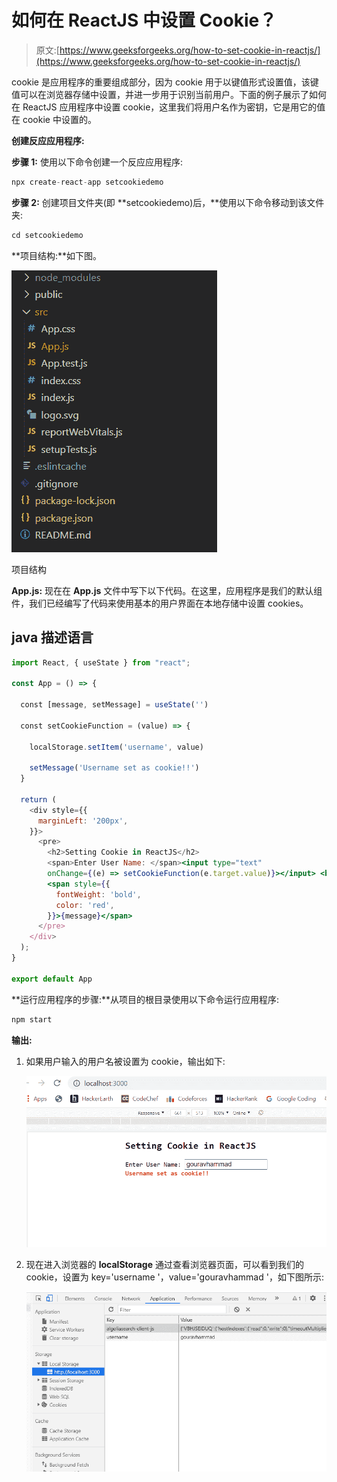 # 如何在 ReactJS 中设置 Cookie？

> 原文:[https://www.geeksforgeeks.org/how-to-set-cookie-in-reactjs/](https://www.geeksforgeeks.org/how-to-set-cookie-in-reactjs/)

cookie 是应用程序的重要组成部分，因为 cookie 用于以键值形式设置值，该键值可以在浏览器存储中设置，并进一步用于识别当前用户。下面的例子展示了如何在 ReactJS 应用程序中设置 cookie，这里我们将用户名作为密钥，它是用它的值在 cookie 中设置的。

**创建反应应用程序:**

**步骤 1:** 使用以下命令创建一个反应应用程序:

```jsx
npx create-react-app setcookiedemo
```

**步骤 2:** 创建项目文件夹(即 **setcookiedemo)后，**使用以下命令移动到该文件夹:

```jsx
cd setcookiedemo
```

**项目结构:**如下图。

![](img/f04ae0d8b722a9fff0bd9bd138b29c23.png)

项目结构

**App.js:** 现在在 **App.js** 文件中写下以下代码。在这里，应用程序是我们的默认组件，我们已经编写了代码来使用基本的用户界面在本地存储中设置 cookies。

## java 描述语言

```jsx
import React, { useState } from "react";

const App = () => {

  const [message, setMessage] = useState('')

  const setCookieFunction = (value) => {

    localStorage.setItem('username', value)

    setMessage('Username set as cookie!!')
  }

  return (
    <div style={{
      marginLeft: '200px',
    }}>
      <pre>
        <h2>Setting Cookie in ReactJS</h2>
        <span>Enter User Name: </span><input type="text" 
        onChange={(e) => setCookieFunction(e.target.value)}></input> <br />
        <span style={{
          fontWeight: 'bold',
          color: 'red',
        }}>{message}</span>
      </pre>
    </div>
  );
}

export default App
```

**运行应用程序的步骤:**从项目的根目录使用以下命令运行应用程序:

```jsx
npm start
```

**输出:**

1.  如果用户输入的用户名被设置为 cookie，输出如下:

    ![](img/89fc839e5286d5490daf0173372b6959.png)

2.  现在进入浏览器的 **localStorage** 通过查看浏览器页面，可以看到我们的 cookie，设置为 key='username '，value='gouravhammad '，如下图所示:

    ![](img/2ca0687a9ff006c574bc5c2069afd75d.png)